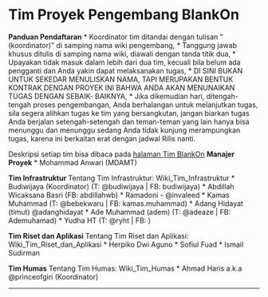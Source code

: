 # Tim Proyek Pengembang BlankOn

**Panduan Pendaftaran**
    * Koordinator tim ditandai dengan tulisan "(koordinator)" di samping nama wiki pengembang,
    * Tanggung jawab khusus ditulis di samping nama wiki, diawali dengan tanda titik dua,
    * Upayakan tidak masuk dalam lebih dari dua tim, kecuali bila belum ada pengganti dan Anda yakin dapat melaksanakan tugas,
    * DI SINI BUKAN UNTUK SEKEDAR MENULISKAN NAMA, TAPI MERUPAKAN BENTUK KONTRAK DENGAN PROYEK INI BAHWA ANDA AKAN MENUNAIKAN TUGAS DENGAN SEBAIK-
      BAIKNYA,
    * Jika dikemudian hari, ditengah-tengah proses pengembangan, Anda berhalangan untuk melanjutkan tugas, sila segera alihkan tugas ke tim
      yang bersangkutan, jangan biarkan tugas Anda berjalan setengah-setengah dan teman-teman yang lain hanya bisa menunggu dan menunggu sedang Anda
      tidak kunjung merampungkan tugas, karena ini berkaitan erat dengan jadwal Rilis nanti.

Deskripsi setiap tim bisa dibaca pada [halaman Tim BlankOn](/TimBlankOn.md)
**Manajer Proyek**
    * Mohammad Anwari (MDAMT)

**Tim Infrastruktur**
     Tentang Tim Infrastruktur: Wiki_Tim_Infrastruktur
    * Budiwijaya (Koordinator) (T: @budiwijaya | FB: budiwijaya)
    * Abdillah Wicaksana Basri (FB: abdillahwb)
    * Ramadoni - @invaleed
    * Kamas Muhammad (T: @bebekwaru | FB: kamas.muhammad)
    * Adang Hidayat (timut) @adanghidayat
    * Ade Muhammad (adem) (T: @adeaze | FB: Ademuhamad)
    * Yudha HT (T: @ryht | FB: )

**Tim Riset dan Aplikasi**
     Tentang Tim Riset dan Aplikasi: Wiki_Tim_Riset_dan_Aplikasi
    * Herpiko Dwi Aguno
    * Sofiul Fuad
    * Ismail Sudirman

**Tim Humas**
     Tentang Tim Humas: Wiki_Tim_Humas
    * Ahmad Haris a.k.a @princeofgiri (Koordinator)



---
 



